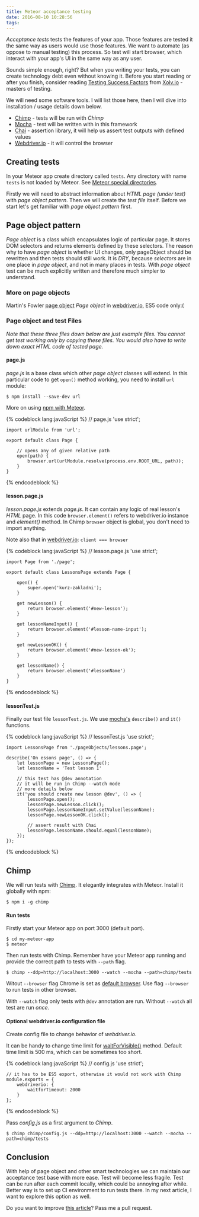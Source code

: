 ```yaml
---
title: Meteor acceptance testing
date: 2016-08-10 10:28:56
tags:
---
```

*Acceptance tests* tests the features of your app. Those features are tested it the same way as users would use those features.
We want to automate (as oppose to manual testing) this process. So test will start browser, which interact with your app's UI in the same way as any user.

Sounds simple enough, right? But when you writing your tests, you can create technology debt even without knowing it.
Before you start reading or after you finish, consider reading [Testing Success Factors](https://github.com/xolvio/automated-testing-best-practices/blob/master/content/TESTING-SUCCESS-FACTORS.md) from [Xolv.io](http://xolv.io/) - masters of testing.      

We will need some software tools. I will list those here, then I will dive into installation / usage details down below.

* [Chimp](https://chimp.readme.io/) - tests will be run with *Chimp* 
* [Mocha](https://mochajs.org/) - test will be written with in this framework
* [Chai](http://chaijs.com/) - assertion library, it will help us assert test outputs with defined values
* [Webdriver.io](http://webdriver.io/) - it will control the browser 


## Creating tests  
In your Meteor app create directory called `tests`. Any directory with name `tests` is not loaded by Meteor. See [Meteor special directories](https://guide.meteor.com/structure.html#special-directories).

Firstly we will need to abstract information about *HTML page (under test)* with *page object pattern*. Then we will create the *test file* itself.
Before we start let's get familiar with *page object pattern* first.

## Page object pattern

*Page object* is a class which encapsulates logic of particular page. It stores DOM selectors and returns elements defined by these selectors.
The reason why to have *page object* is whether UI changes, only pageObject should be rewritten and then tests should still work.
It is *DRY*, because *selectors* are in one place in *page object*, and not in many places in tests.
With *page object* test can be much explicitly written and therefore much simpler to understand.

### More on page objects
Martin's Fowler [page object](http://martinfowler.com/bliki/PageObject.html)
*Page object* in [webdriver.io](http://webdriver.io/guide/testrunner/pageobjects.html), ES5 code only:(

### Page object and test Files   
*Note that these three files down below are just example files. You cannot get test working only by copying these files. You would also have to write down exact HTML code of tested page.*   

#### page.js
*page.js* is a base class which other *page object* classes will extend.
In this particular code to get `open()` method working, you need to install `url` module:

    $ npm install --save-dev url
    
More on using [npm with Meteor](https://guide.meteor.com/using-npm-packages.html).

{% codeblock lang:javaScript %}
    // page.js
    'use strict';
    
    import urlModule from 'url';
    
    export default class Page {
    
        // opens any of given relative path
        open(path) {
            browser.url(urlModule.resolve(process.env.ROOT_URL, path));
        }
    }
{% endcodeblock %}
    
#### lesson.page.js    
*lesson.page.js* extends *page.js*. It can contain any logic of real lesson's *HTML* page.
In this code `browser.element()` refers to webdriver.io instance and *element()* method. In Chimp `browser` object is global, you don't need to import anything.
 
Note also that in [webdriver.io](http://webdriver.io/api/protocol/element.html): `client === browser`

{% codeblock lang:javaScript %}
    // lesson.page.js
    'use strict';
    
    import Page from './page';
    
    export default class LessonsPage extends Page {
    
        open() {
            super.open('kurz-zakladni');
        }
        
        get newLesson() {
            return browser.element('#new-lesson');
        }
    
        get lessonNameInput() {
            return browser.element('#lesson-name-input');
        }
        
        get newLessonOK() {
            return browser.element('#new-lesson-ok');
        }
            
        get lessonName() {
            return browser.element('#lessonName')
        }
    }
{% endcodeblock %}

#### lessonTest.js
Finally our test file `lessonTest.js`. We use [mocha's](https://mochajs.org/#getting-started) `describe()` and `it()` functions.

{% codeblock lang:javaScript %}
    // lessonTest.js
    'use strict';
    
    import LessonsPage from './pageObjects/lessons.page';
    
    describe('On essons page', () => {
        let lessonPage = new LessonsPage();
        let lessonName = 'Test lesson 1'
        
        // this test has @dev annotation
        // it will be run in Chimp --watch mode
        // more details below
        it('you should create new lesson @dev', () => {
            lessonPage.open();
            lessonPage.newLesson.click();
            lessonPage.lessonNameInput.setValue(lessonName);
            lessonPage.newLessonOK.click();
            
            // assert result with Chai
            lessonPage.lessonName.should.equal(lessonName);
        });
    });
{% endcodeblock %}
    
## Chimp
We will run tests with [Chimp](https://chimp.readme.io/). It elegantly integrates with Meteor. Install it globally with npm:

    $ npm i -g chimp
    
#### Run tests
Firstly start your Meteor app on port 3000 (default port).

    $ cd my-meteor-app
    $ meteor
    
Then run tests with Chimp. Remember have your Meteor app running and provide the correct path to tests with `--path` flag.  

    $ chimp --ddp=http://localhost:3000 --watch --mocha --path=chimp/tests

Witout `--browser` flag Chrome is set as [default browser](https://github.com/xolvio/chimp/blob/master/src/bin/default.js#L38). Use flag `--browser` to run tests in other browser.

With `--watch` flag only tests with `@dev` annotation are run. Without `--watch` all test are run *once*.

#### Optional webdriver.io configuration file

Create config file to change behavior of *webdriver.io*.

It can be handy to change time limit for [waitForVisible()](http://webdriver.io/api/utility/waitForVisible.html) method. Default time limit is 500 ms, which can be sometimes too short.

{% codeblock lang:javaScript %}
     // config.js
    'use strict';
    
    // it has to be ES5 export, otherwise it would not work with Chimp
    module.exports = {
        webdriverio: {
            waitforTimeout: 2000
        }
    };
{% endcodeblock %}

Pass *config.js* as a first argument to *Chimp*.

    $ chimp chimp/config.js --ddp=http://localhost:3000 --watch --mocha --path=chimp/tests
        
## Conclusion
With help of page object and other smart technologies we can maintain our acceptance test base with more ease. Test will become less fragile.
Test can be run after each commit locally, which could be annoying after while. Better way is to set up CI environment to run tests there. In my next article, I want to explore this option as well.
           
Do you want to improve [this article](https://github.com/jirikrepl/jirikrepl.com-hexo/blob/master/source/_posts/Meteor-acceptance-testing.md)? Pass me a pull request.           